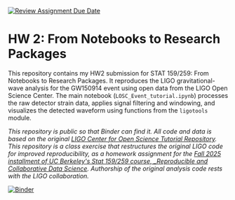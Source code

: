 [![Review Assignment Due Date](https://classroom.github.com/assets/deadline-readme-button-22041afd0340ce965d47ae6ef1cefeee28c7c493a6346c4f15d667ab976d596c.svg)](https://classroom.github.com/a/y12QcJaO)
# HW 2: From Notebooks to Research Packages

This repository contains my HW2 submission for STAT 159/259: From Notebooks to Research Packages. It reproduces the LIGO gravitational-wave analysis for the GW150914 event using open data from the LIGO Open Science Center. The main notebook (`LOSC_Event_tutorial.ipynb`) processes the raw detector strain data, applies signal filtering and windowing, and visualizes the detected waveform using functions from the `ligotools` module.


_This repository is public so that Binder can find it. All code and data is based on the original [LIGO Center for Open Science Tutorial Repository](https://github.com/losc-tutorial/LOSC_Event_tutorial). This repository is a class exercise that restructures the original LIGO code for improved reproducibility, as a homework assignment for the [Fall 2025 installment of UC Berkeley's Stat 159/259 course, _Reproducible and Collaborative Data Science](https://ucb-stat-159-f25.github.io/site/). Authorship of the original analysis code rests with the LIGO collaboration._

[![Binder](https://mybinder.org/badge_logo.svg)](https://mybinder.org/v2/gh/UCB-stat-159-f25/hw-2-AtiilaK/main?urlpath=lab/tree/LOSC_Event_tutorial.ipynb)
